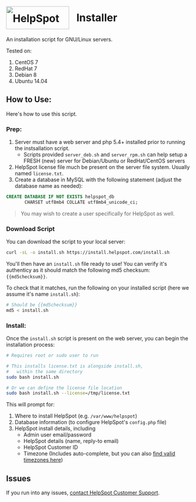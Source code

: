 

<h1 style="line-height:62px;"><img src="https://www.helpspot.com/img/logo.png" alt="HelpSpot logo" height="62" width="171" style="float: left; margin-right: 20px;"> Installer</h1>

An installation script for GNU/Linux servers.

Tested on:

1. CentOS 7
2. RedHat 7
3. Debian 8
4. Ubuntu 14.04

<!--
Notes:

RedHat/CentOS 6 fairly common, but they need php 5.4 and mysql 5.5 minimum.
That will need documentation to note that.
-->

## How to Use:

Here's how to use this script.

### Prep:

1. Server must have a web server and php 5.4+ installed prior to running the instsallation script.
    - Scripts provided `server_deb.sh` and `server_rpm.sh` can help setup a FRESH (new) server for Debian/Ubuntu or RedHat/CentOS servers
2. HelpSpot license file much be present on the server file system. Usually named `license.txt`.
3. Create a database in MySQL with the following statement (adjust the database name as needed):

```sql
CREATE DATABASE IF NOT EXISTS helpspot_db 
       CHARSET utf8mb4 COLLATE utf8mb4_unicode_ci;
```

> You may wish to create a user specifically for HelpSpot as well.

### Download Script

You can download the script to your local server:

```bash
curl -sL -o install.sh https://install.helpspot.com/install.sh
```

You'll then have an `install.sh` file ready to use! You can verify it's authenticy as it should match the following md5 checksum: `{{md5checksum}}`.

To check that it matches, run the following on your installed script (here we assume it's name `install.sh`):

```bash
# Should be {{md5checksum}}
md5 < install.sh
```

### Install:

Once the `install.sh` script is present on the web server, you can begin the installation process:

```bash
# Requires root or sudo user to run

# This installs license.txt is alongside install.sh,
#   within the same directory
sudo bash install.sh

# Or we can define the license file location
sudo bash install.sh --license=/tmp/license.txt
```

This will prompt for:

1. Where to install HelpSpot (e.g. `/var/www/helpspot`)
2. Database information (to configure HelpSpot's `config.php` file)
3. HelpSpot install details, including 
    - Admin user email/password
    - HelpSpot details (name, reply-to email)
    - HelpSpot Customer ID
    - Timezone (Includes auto-complete, but you can also [find valid timezones here](http://php.net/manual/en/timezones.php))

## Issues

If you run into any issues, [contact HelpSpot Customer Support](https://support.helpspot.com/index.php?pg=request).
